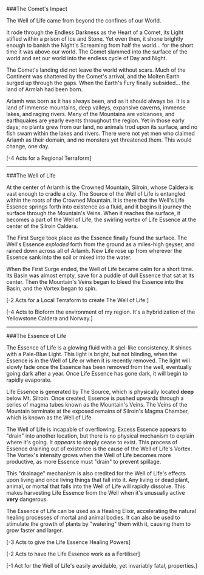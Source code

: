 ###The Comet's Impact

The Well of Life came from beyond the confines of our World.

It rode through the Endless Darkness as the Heart of a Comet, its Light stifled within a prison of Ice and Stone. Yet even then, it shone brightly enough to banish the Night's Screaming from half the world... for the short time it was above our world. The Comet slammed into the surface of the world and set our world into the endless cycle of Day and Night.

The Comet's landing did not leave the world without scars. Much of the Continent was shattered by the Comet's arrival, and the Molten Earth surged up through the gaps. When the Earth's Fury finally subsided... the land of Armlah had been born.

Arlamh was born as it has always been, and as it should always be. It is a land of immense mountains, deep valleys, expansive caverns, immense lakes, and raging rivers. Many of the Mountains are volcanoes, and earthquakes are yearly events throughout the region. Yet in those early days; no plants grew from our land, no animals trod upon its surface, and no fish swam within the lakes and rivers. There were not yet men who claimed Arlamh as their domain, and no monsters yet threatened them. This would change, one day.

[-4 Acts for a Regional Terraform]

---

###The Well of Life

At the center of Arlamh is the Crowned Mountain, Silroin, whose Caldera is vast enough to cradle a city. The Source of the Well of Life is entangled within the roots of the Crowned Mountain. It is there that the Well's Life Essence springs forth into existence as a fluid, and it begins it journey the surface through the Mountain's Veins. When it reaches the surface, it becomes a part of the Well of Life, the swirling vortex of Life Essence at the center of the Silroin Caldera.

The First Surge took place as the Essence finally found the surface. The Well's Essence *exploded* forth from the ground as a miles-high geyser, and rained down across all of Arlamh. New Life rose up from wherever the Essence sank into the soil or mixed into the water.

When the First Surge ended, the Well of Life became calm for a short time. Its Basin was almost empty, save for a puddle of dull Essence that sat at its center. Then the Mountain's Veins began to bleed the Essence into the Basin, and the Vortex began to spin.

[-2 Acts for a Local Terraform to create The Well of Life.]

[-4 Acts to Bioform the environment of my region. It's a hybridization of the Yellowstone Caldera and Norway.]

---

###The Essence of Life

The Essence of Life is a glowing fluid with a gel-like consistency. It shines with a Pale-Blue Light. This light is bright, but not blinding, when the Essence is in the Well of Life or when it is recently removed. The light will slowly fade once the Essence has been removed from the well, eventually going dark after a year. Once Life Essence has gone dark, it will begin to rapidly evaporate.

Life Essence is generated by The Source, which is physically located **deep** below Mt. Silroin. Once created, Essence is pushed upwards through a series of magma tubes known as the Mountain's Veins. The Veins of the Mountain terminate at the exposed remains of Silroin's Magma Chamber, which is known as the Well of Life.

The Well of Life is incapable of overflowing. Excess Essence appears to "drain" into another location, but there is no physical mechanism to explain where it's going. It *appears* to simply cease to exist. This process of Essence draining out of existence is the cause of the Well of Life's Vortex. The Vortex's intensity grows when the Well of Life becomes more productive, as more Essence must "drain" to prevent spillage. 

This "drainage" mechanism is also credited for the Well of Life's effects upon living and once living things that fall into it. Any living or dead plant, animal, or mortal that falls into the Well of Life will rapidly dissolve. This makes harvesting Life Essence from the Well when it's unusually active **very** dangerous.

The Essence of Life can be used as a Healing Elixir, accelerating the natural healing processes of mortal and animal bodies. It can also be used to stimulate the growth of plants by "watering" them with it, causing them to grow faster and larger.

[-3 Acts to give the Life Essence Healing Powers]

[-2 Acts to have the Life Essence work as a Fertiliser]

[-1 Act for the Well of Life's easily avoidable, yet invariably fatal, properties.]